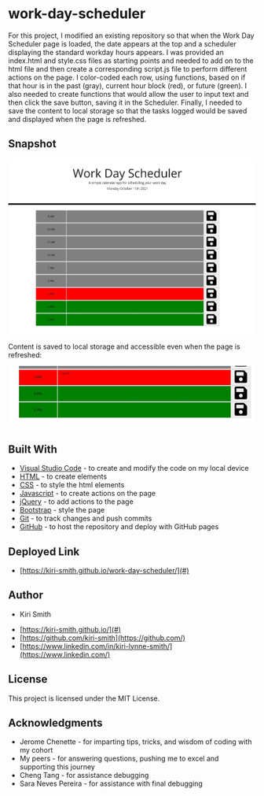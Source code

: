 # work-day-scheduler

For this project, I modified an existing repository so that when the Work Day Scheduler page is loaded, the date appears at the top and a scheduler displaying the standard workday hours appears.  I was provided an index.html and style.css files as starting points and needed to add on to the html file and then create a corresponding script.js file to perform different actions on the page.  I color-coded each row, using functions, based on if that hour is in the past (gray), current hour block (red), or future (green).  I also needed to create functions that would allow the user to input text and then click the save button, saving it in the Scheduler.  Finally, I needed to save the content to local storage so that the tasks logged would be saved and displayed when the page is refreshed.

## Snapshot

<img src="snipupdate.JPG" alt="Screenshot of Scheduler">

Content is saved to local storage and accessible even when the page is refreshed:

<img src="savedstorage.JPG" alt="Screenshot of Scheduler">

## Built With

* [Visual Studio Code](https://code.visualstudio.com/) - to create and modify the code on my local device
* [HTML](https://developer.mozilla.org/en-US/docs/Web/HTML) - to create elements
* [CSS](https://developer.mozilla.org/en-US/docs/Web/CSS) - to style the html elements
* [Javascript](https://www.javascript.com/) - to create actions on the page
* [jQuery](https://jquery.com/) - to add actions to the page
* [Bootstrap](https://getbootstrap.com/) - style the page
* [Git](https://git-scm.com/) - to track changes and push commits
* [GitHub](github.com) - to host the repository and deploy with GitHub pages

## Deployed Link

* [https://kiri-smith.github.io/work-day-scheduler/](#)

## Author

* Kiri Smith 

- [https://kiri-smith.github.io/](#)
- [https://github.com/kiri-smith](https://github.com/)
- [https://www.linkedin.com/in/kiri-lynne-smith/](https://www.linkedin.com/)

## License

This project is licensed under the MIT License.

## Acknowledgments

* Jerome Chenette - for imparting tips, tricks, and wisdom of coding with my cohort
* My peers - for answering questions, pushing me to excel and supporting this journey
* Cheng Tang - for assistance debugging
* Sara Neves Pereira - for assistance with final debugging
